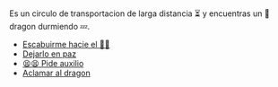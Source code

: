 Es un circulo de transportacion de larga distancia ⏳ y encuentras un 🐉 dragon durmiendo 💤.

- [Escabuirme hacie el 🤫👟](4.md)
- [Dejarlo en paz](../2/1.md)
- [😫😫 Pide auxilio](3-2.md)
- [Aclamar al dragon](2-1D.md)

